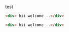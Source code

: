 test
<div ace-editor>
  
  ```html
  <div> hii welcome ..</div>
  ```
  
  </div>
  
  <div class="ace" [ace]="config">
  
  ```html
  <div> hii welcome ..</div>
  ```
  
</div>
